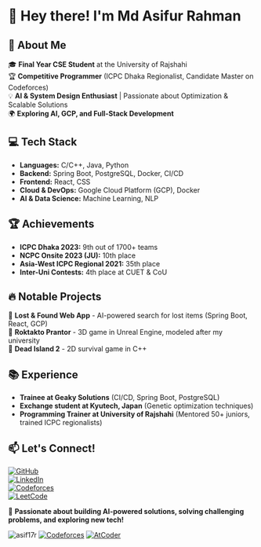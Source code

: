 # 👋 Hey there! I'm Md Asifur Rahman  

## 🚀 About Me  
🎓 **Final Year CSE Student** at the University of Rajshahi  
🏆 **Competitive Programmer** (ICPC Dhaka Regionalist, Candidate Master on Codeforces)  
💡 **AI & System Design Enthusiast** | Passionate about Optimization & Scalable Solutions  
🌍 **Exploring AI, GCP, and Full-Stack Development**  

## 💻 Tech Stack  
- **Languages:** C/C++, Java, Python  
- **Backend:** Spring Boot, PostgreSQL, Docker, CI/CD  
- **Frontend:** React, CSS  
- **Cloud & DevOps:** Google Cloud Platform (GCP), Docker  
- **AI & Data Science:** Machine Learning, NLP

## 🏆 Achievements  
- **ICPC Dhaka 2023:** 9th out of 1700+ teams  
- **NCPC Onsite 2023 (JU):** 10th place  
- **Asia-West ICPC Regional 2021:** 35th place  
- **Inter-Uni Contests:** 4th place at CUET & CoU  

## 🔥 Notable Projects  
🔹 **Lost & Found Web App** - AI-powered search for lost items (Spring Boot, React, GCP)  
🔹 **Roktakto Prantor** - 3D game in Unreal Engine, modeled after my university  
🔹 **Dead Island 2** - 2D survival game in C++  

## 📚 Experience  
- **Trainee at Geaky Solutions** (CI/CD, Spring Boot, PostgreSQL)  
- **Exchange student at Kyutech, Japan** (Genetic optimization techniques)  
- **Programming Trainer at University of Rajshahi** (Mentored 50+ juniors, trained ICPC regionalists)  

## 📫 Let's Connect!  
[![GitHub](https://img.shields.io/badge/GitHub-@Asif17r-black?style=flat&logo=github)](https://github.com/Asif17r)  
[![LinkedIn](https://img.shields.io/badge/LinkedIn-@Asif17r-blue?style=flat&logo=linkedin)](https://www.linkedin.com/in/Asif17r/)  
[![Codeforces](https://img.shields.io/badge/Codeforces-Candidate_Master-red?style=flat&logo=codeforces)](https://codeforces.com/profile/Asif17r)  
[![LeetCode](https://img.shields.io/badge/LeetCode-Knight-orange?style=flat&logo=leetcode)](https://leetcode.com/u/Asif17r/)  

🚀 **Passionate about building AI-powered solutions, solving challenging problems, and exploring new tech!**  



<img src="https://komarev.com/ghpvc/?username=asif17r&label=Profile%20views&color=0e75b6&style=flat" alt="asif17r" />      [![Codeforces](https://badges.joonhyung.xyz/codeforces/asif17r.svg)](https://codeforces.com/profile/asif17r) [![AtCoder](https://badges.joonhyung.xyz/atcoder/asif17r.svg)](https://atcoder.jp/users/asif17r)

